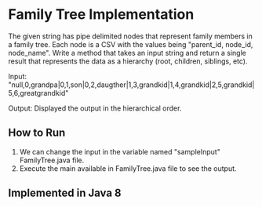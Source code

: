 # Family Tree Implementation

The given string has pipe delimited nodes that represent family members in a family tree. Each node is a CSV with the values being "parent_id, node_id, node_name". Write a method that takes an input string and return a single result that represents the data as a hierarchy (root, children, siblings, etc). 

Input: "null,0,grandpa|0,1,son|0,2,daugther|1,3,grandkid|1,4,grandkid|2,5,grandkid|5,6,greatgrandkid" 

Output: Displayed the output in the hierarchical order.


## How to Run

1. We can change the input in the variable named "sampleInput" FamilyTree.java file.
2. Execute the main available in FamilyTree.java file to see the output.


## Implemented in Java 8
